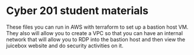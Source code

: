 # Cyber 201 student materials
These files you can run in AWS with terraform to set up a bastion host VM.
They also will allow you to create a VPC so that you can have an internal network that will allow you to RDP into the bastion host and then view the juicebox website and do security activities on it.